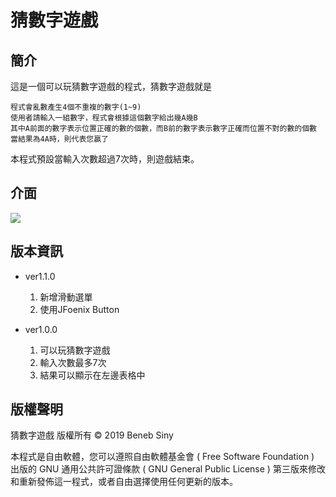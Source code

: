 # 猜數字遊戲

## 簡介
這是一個可以玩猜數字遊戲的程式，猜數字遊戲就是

    程式會亂數產生4個不重複的數字(1~9)
    使用者請輸入一組數字，程式會根據這個數字給出幾A幾B
    其中A前面的數字表示位置正確的數的個數，而B前的數字表示數字正確而位置不對的數的個數
    當結果為4A時，則代表您贏了

本程式預設當輸入次數超過7次時，則遊戲結束。

## 介面

![](https://i.imgur.com/AZOIaSn.png)

## 版本資訊

* ver1.1.0
    1. 新增滑動選單
    2. 使用JFoenix Button

* ver1.0.0
    1. 可以玩猜數字遊戲
    2. 輸入次數最多7次
    3. 結果可以顯示在左邊表格中

## 版權聲明
猜數字遊戲 版權所有 © 2019 Beneb Siny

本程式是自由軟體，您可以遵照自由軟體基金會 ( Free Software Foundation ) 出版的 GNU 通用公共許可證條款 ( GNU General Public License ) 第三版來修改和重新發佈這一程式，或者自由選擇使用任何更新的版本。
